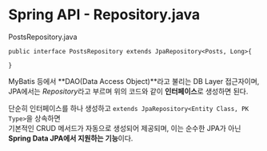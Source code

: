 # Spring API - Repository.java

PostsRepository.java
```
public interface PostsRepository extends JpaRepository<Posts, Long>{

}
```

MyBatis 등에서 **DAO(Data Access Object)**라고 불리는 DB Layer 접근자이며,  
JPA에서는 *Repository*라고 부르며 위의 코드와 같이 **인터페이스**로 생성하면 된다.

단순히 인터페이스를 하나 생성하고 `extends JpaRepository<Entity Class, PK Type>`을 상속하면  
기본적인 CRUD 메서드가 자동으로 생성되어 제공되며, 이는 순수한 JPA가 아닌 **Spring Data JPA에서 지원하는 기능**이다. 

